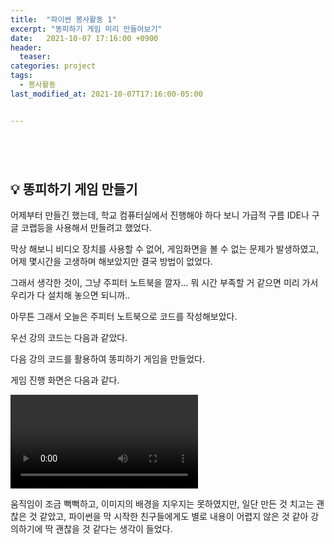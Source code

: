 ```yaml
---
title:  "파이썬 봉사활동 1"
excerpt: "똥피하기 게임 미리 만들어보기"
date:   2021-10-07 17:16:00 +0900
header:
  teaser: 
categories: project
tags:
  - 봉사활동
last_modified_at: 2021-10-07T17:16:00-05:00


---
```


<br/>

## <br/>💡 똥피하기 게임 만들기

어제부터 만들긴 했는데, 학교 컴퓨터실에서 진행해야 하다 보니 가급적 구름 IDE나 구글 코랩등을 사용해서 만들려고 했었다.

막상 해보니 비디오 장치를 사용할 수 없어, 게임화면을 볼 수 없는 문제가 발생하였고, 어제 몇시간을 고생하며 해보았지만 결국 방법이 없었다.

그래서 생각한 것이, 그냥 주피터 노트북을 깔자... 뭐 시간 부족할 거 같으면 미리 가서 우리가 다 설치해 놓으면 되니까.. 

아무튼 그래서 오늘은 주피터 노트북으로 코드를 작성해보았다.

우선 강의 코드는 다음과 같았다.

<script src="https://gist.github.com/ShinDongHun1/cd352f5f8d5277df46ab1b6716ab382b.js"></script>

다음 강의 코드를 활용하여 똥피하기 게임을 만들었다.

<script src="https://gist.github.com/ShinDongHun1/aa5639cc9cc23750a4f0079a227ae5ed.js"></script>

게임 진행 화면은 다음과 같다.

<video src="C:\Users\user\Documents\oCam\녹화_2021_10_07_19_38_34_33.mp4"></video>

움직임이 조금 뻑뻑하고, 이미지의 배경을 지우지는 못하였지만, 일단 만든 것 치고는 괜찮은 것 같았고, 파이썬을 막 시작한 친구들에게도 별로 내용이 어렵지 않은 것 같아 강의하기에 딱 괜찮을 것 같다는 생각이 들었다.